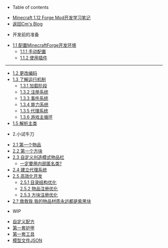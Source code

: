 - Table of contents

* [Minecraft 1.12 Forge Mod开发学习笔记](README.md)
* [返回Cm's Blog](http://cmmmmmm.com/)

- 开发前的准备 <a href="#1" id="1"></a>

* [1.1 配置MinecraftForge开发环境](1/1.1/README.md)
  * [1.1.1 手动配置](1/1.1/1.1.1.md)
  * [1.1.2 使用插件](1/1.1/1.1.2.md)

***

* [1.2 更改编码](1.2-geng-gai-bian-ma.md)
* [1.3 了解运行机制](1.3-zhu-lei-de-jiang-jie/README.md)
  * [1.3.1 加载阶段](1.3-zhu-lei-de-jiang-jie/1.3.1-jia-zai-jie-duan.md)
  * [1.3.2 注册系统](1.3-zhu-lei-de-jiang-jie/1.3.2-zhu-ce-xi-tong.md)
  * [1.3.3 事件系统](1.3-zhu-lei-de-jiang-jie/1.3.3-shi-jian-xi-tong.md)
  * [1.3.4 能力系统](1.3-zhu-lei-de-jiang-jie/1.3.4-neng-li-xi-tong.md)
  * [1.3.5 代理系统](1.3-zhu-lei-de-jiang-jie/1.4-dai-li-xi-tong.md)
  * [1.3.6 游戏主循环](1.3-zhu-lei-de-jiang-jie/1.3.4-sheng-ming-zhou-qi.md)
* [1.5 解析主类](1.5-jie-xi-zhu-lei.md)

- 2.小试牛刀

* [2.1 第一个物品](2.-xiao-shi-niu-dao/2.1-di-yi-ge-wu-pin.md)
* [2.2 第一个方块](2.-xiao-shi-niu-dao/2.2-di-yi-ge-fang-kuai.md)
* [2.3 自定义创造模式物品栏](2.-xiao-shi-niu-dao/zi-ding-yi-chuang-zao-mo-shi-fen-ye/README.md)
  * [一定要用内部匿名类?](2.-xiao-shi-niu-dao/zi-ding-yi-chuang-zao-mo-shi-fen-ye/yi-ding-yao-yong-nei-bu-ni-ming-lei.md)
* [2.4 建立代理系统](2.-xiao-shi-niu-dao/ying-yong-dai-li.md)
* [2.5 高效化开发](2.-xiao-shi-niu-dao/mo-kuai-hua-dai-ma/README.md)
  * [2.5.1 目录结构优化](2.-xiao-shi-niu-dao/mo-kuai-hua-dai-ma/2.5.1-mu-lu-jie-gou-you-hua.md)
  * [2.5.2 物品注册优化](2.-xiao-shi-niu-dao/mo-kuai-hua-dai-ma/2.5.2-wu-pin-zhu-ce-you-hua.md)
  * [2.5.3 方块注册优化](2.-xiao-shi-niu-dao/mo-kuai-hua-dai-ma/2.5.3-fang-kuai-zhu-ce-you-hua.md)
* [2.? 救救我,我的物品材质永远都是紫黑块](2.-xiao-shi-niu-dao/2.-jiu-jiu-wo-wo-de-wu-pin-cai-zhi-yong-yuan-du-shi-zi-hei-kuai.md)

- WIP

* [自定义配方](wip/zi-ding-yi-pei-fang.md)
* [第一套护甲](wip/di-yi-tao-hu-jia-1.md)
* [第一套工具](wip/di-yi-tao-gong-ju.md)
* [模型文件JSON](wip/mo-xing-wen-jian-json.md)

